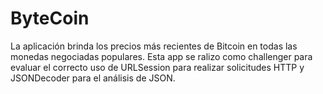 # ByteCoin

La aplicación brinda los precios más recientes de Bitcoin en todas las monedas negociadas populares. Esta app se ralizo como challenger para evaluar el correcto uso de URLSession para realizar solicitudes HTTP y JSONDecoder para el análisis de JSON.
